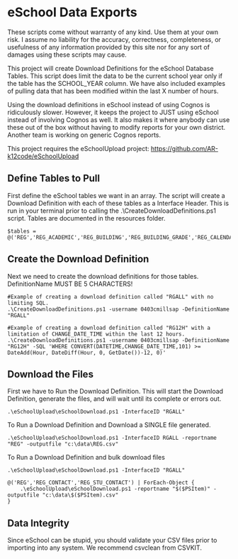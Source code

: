# eSchool Data Exports
These scripts come without warranty of any kind. Use them at your own risk. I assume no liability for the accuracy, correctness, completeness, or usefulness of any information provided by this site nor for any sort of damages using these scripts may cause.

This project will create Download Definitions for the eSchool Database Tables. This script does limit the data to be the current school year only if the table has the SCHOOL_YEAR column. We have also included examples of pulling data that has been modified within the last X number of hours.

Using the download definitions in eSchool instead of using Cognos is ridiculously slower. However, it keeps the project to JUST using eSchool instead of involving Cognos as well. It also makes it where anybody can use these out of the box without having to modify reports for your own district. Another team is working on generic Cognos reports.

This project requires the eSchoolUpload project: https://github.com/AR-k12code/eSchoolUpload

## Define Tables to Pull
First define the eSchool tables we want in an array. The script will create a Download Definition with each of these tables as a Interface Header. This is run in your terminal prior to calling the .\CreateDownloadDefinitions.ps1 script. Tables are documented in the resources folder.
````
$tables = @('REG','REG_ACADEMIC','REG_BUILDING','REG_BUILDING_GRADE','REG_CALENDAR','REG_CONTACT','REG_CONTACT_PHONE','REG_ENTRY_WITH','REG_ETHNICITY','REG_NOTES','REG_PERSONAL','REG_PROGRAMS','REG_ROOM','REG_STAFF','REG_STAFF_ADDRESS','REG_STAFF_BLDGS','REG_STU_CONTACT','REG_USER',,'REGTB_HOUSE_TEAM')
````

## Create the Download Definition
Next we need to create the download definitions for those tables. DefinitionName MUST BE 5 CHARACTERS!
````
#Example of creating a download definition called "RGALL" with no limiting SQL.
.\CreateDownloadDefinitions.ps1 -username 0403cmillsap -DefinitionName "RGALL"

#Example of creating a download definition called "RG12H" with a limitation of CHANGE_DATE_TIME within the last 12 hours.
.\CreateDownloadDefinitions.ps1 -username 0403cmillsap -DefinitionName "RG12H" -SQL 'WHERE CONVERT(DATETIME,CHANGE_DATE_TIME,101) >= DateAdd(Hour, DateDiff(Hour, 0, GetDate())-12, 0)'
````

## Download the Files

First we have to Run the Download Definition. This will start the Download Definition, generate the files, and will wait until its complete or errors out.
````
.\eSchoolUpload\eSchoolDownload.ps1 -InterfaceID "RGALL"
````

To Run a Download Definition and Download a SINGLE file generated.
````
.\eSchoolUpload\eSchoolDownload.ps1 -InterfaceID RGALL -reportname "REG" -outputfile "c:\data\REG.csv"
````

To Run a Download Definition and bulk download files
````
.\eSchoolUpload\eSchoolDownload.ps1 -InterfaceID "RGALL"

@('REG','REG_CONTACT','REG_STU_CONTACT') | ForEach-Object {
    .\eSchoolUpload\eSchoolDownload.ps1 -reportname "$($PSItem)" -outputfile "c:\data\$($PSItem).csv"
}
````

## Data Integrity
Since eSchool can be stupid, you should validate your CSV files prior to importing into any system. We recommend csvclean from CSVKIT.

